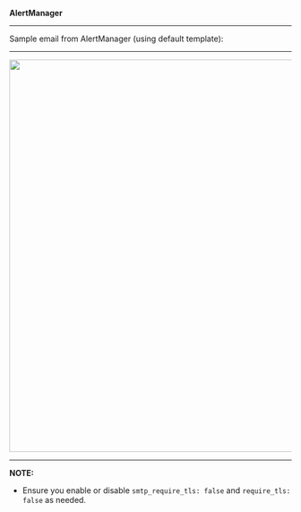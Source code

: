 **AlertManager**

***
Sample email from AlertManager (using default template):
***

<p align="center">
  <img width="600" height="700" src="https://files.gitter.im/tomarv2/nIbh/Screen-Shot-2020-04-23-at-12.13.07-AM.png">
</p>

***
**NOTE:**

- Ensure you enable or disable `smtp_require_tls: false` and `require_tls: false` as needed.


